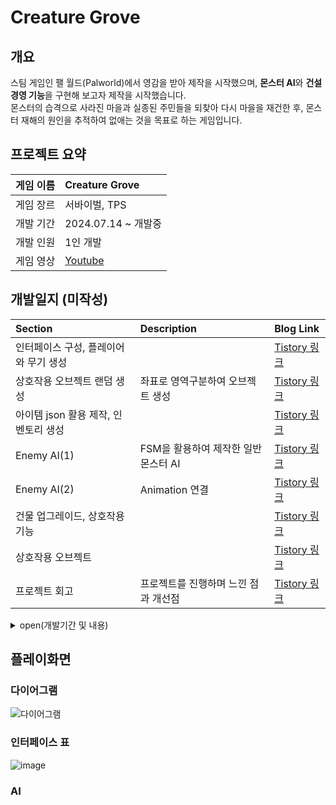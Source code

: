 Creature Grove
==============
## 개요
스팀 게임인 팰 월드(Palworld)에서 영감을 받아 제작을 시작했으며, **몬스터 AI**와 **건설 경영 기능**을 구현해 보고자 제작을 시작했습니다.  <br/>
몬스터의 습격으로 사라진 마을과 실종된 주민들을 되찾아 다시 마을을 재건한 후, 몬스터 재해의 원인을 추적하여 없애는 것을 목표로 하는 게임입니다.


## 프로젝트 요약
|게임 이름|Creature Grove|
|:---|:---|
|게임 장르|서바이벌, TPS|
|개발 기간|2024.07.14 ~ 개발중|
|개발 인원|1인 개발|
|게임 영상|[Youtube](https://www.youtube.com/)|

## 개발일지 (미작성)

|Section|Description|Blog Link|
|:---|:---|:---|
|인터페이스 구성, 플레이어와 무기 생성||[Tistory 링크](https://dev-dahyun.tistory.com/25)|
|상호작용 오브젝트 랜덤 생성|좌표로 영역구분하여 오브젝트 생성|[Tistory 링크](https://dev-dahyun.tistory.com/54)|
|아이템 json 활용 제작, 인벤토리 생성||[Tistory 링크](https://dev-dahyun.tistory.com/55)|
|Enemy AI(1)|FSM을 활용하여 제작한 일반 몬스터 AI|[Tistory 링크](https://dev-dahyun.tistory.com/64)|
|Enemy AI(2)|Animation 연결|[Tistory 링크](https://dev-dahyun.tistory.com/65)|
|건물 업그레이드, 상호작용 기능||[Tistory 링크](https://dev-dahyun.tistory.com/66)|
|상호작용 오브젝트||[Tistory 링크](https://dev-dahyun.tistory.com/67)|
|프로젝트 회고|프로젝트를 진행하며 느낀 점과 개선점|[Tistory 링크](https://dev-dahyun.tistory.com/69)|

<details>
<summary>open(개발기간 및 내용)</summary>
  
|Duration|Goal|Status(☐☑)|
|:---|:---|:---:|
|0502 ~ 0608|1차 개발|🔹|
|0609 ~ 0713|개발지식 공부|🔹|
|0714|객체지향 공부 이후 전체 재개발시작|🔹|
|~0716|객체다이어그램 작성|☑|
|7월 3주|인터페이스 구성|☑|
|7월 4주|플레이어 관련 파트 구현|☑|
|8월 1주|기본 요소들 구현(필드, 인벤토리, 아이템 등)|☑|
|8월 2-3주|맵 제작(영역 설정, 하위 오브젝트 + 생성기 개발)|☑|
|8월 4주|타입별 하위 몬스터 구현|☑|
|9월 1주|캐릭터 생성창, 캐릭터 모델 추가 및 애니메이션 작업, 추가 Scene구성|☐|
|9월 2주|플레이어 1인칭 - 3인칭 시점 구현|☐|
|9월 3주|하위 몬스터 AI 구현 + 애니메이션|☑|
|9월 4주|UI 리소스 통합|☐|

+ 건축모드 : 건물 생성 및 업그레이드 + 상호작용기능
+ 상세 아이템
+ 엔딩
+ 보스 몬스터 , 몬스터 웨이브 
+ 저장기능

+ 개발 고민중!
고급 강화, 건축 아이템을 파는 상점
마을회관 "시장모드" 구현
업적 구현
&nbsp;

</details>


## 플레이화면

### 다이어그램
![다이어그램](https://github.com/user-attachments/assets/4a2e30b3-a1d9-45c3-94ec-3fa75972a295)

### 인터페이스 표
![image](https://github.com/user-attachments/assets/85f022a9-6394-4d60-b210-3d30c80759ba)

### AI 

